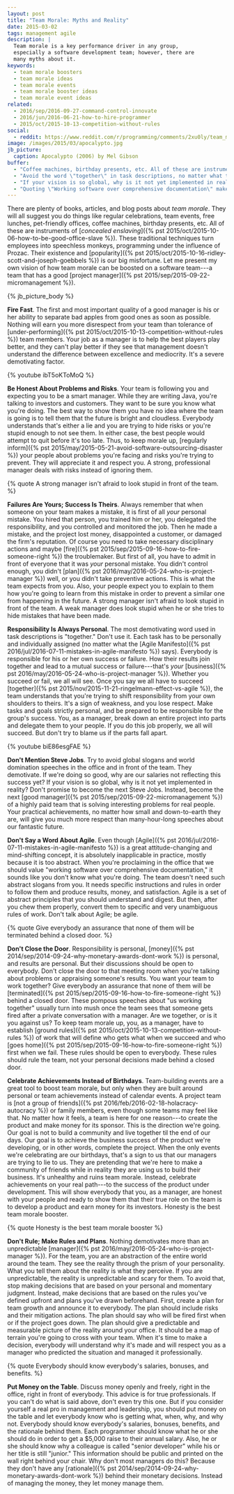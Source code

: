 ```yaml
---
layout: post
title: "Team Morale: Myths and Reality"
date: 2015-03-02
tags: management agile
description: |
  Team morale is a key performance driver in any group,
  especially a software development team; however, there are
  many myths about it.
keywords:
  - team morale boosters
  - team morale ideas
  - team morale events
  - team morale booster ideas
  - team morale event ideas
related:
  - 2016/sep/2016-09-27-command-control-innovate
  - 2016/jun/2016-06-21-how-to-hire-programmer
  - 2015/oct/2015-10-13-competition-without-rules
social:
  - reddit: https://www.reddit.com/r/programming/comments/2xu0ly/team_morale_myths_and_reality/
image: /images/2015/03/apocalypto.jpg
jb_picture:
  caption: Apocalypto (2006) by Mel Gibson
buffer:
  - "Coffee machines, birthday presents, etc. All of these are instruments of concealed enslaving."
  - "Avoid the word \"together\" in task descriptions, no matter what the Agile Manifesto says"
  - "If your vision is so global, why is it not yet implemented in reality?"
  - "Quoting \"Working software over comprehensive documentation\" makes you sound clueless to others"
---
```


There are plenty of books, articles, and blog posts about _team morale_. They
will all suggest you do things like regular celebrations, team events,
free lunches, pet-friendly offices, coffee machines, birthday presents, etc.
All of these are instruments of
[_concealed enslaving_]({% pst 2015/oct/2015-10-06-how-to-be-good-office-slave %}).
These traditional techniques turn employees into
speechless monkeys, programming under the influence of Prozac. Their existence
and [popularity]({% pst 2015/oct/2015-10-16-ridley-scott-and-joseph-goebbels %})
is our big misfortune. Let me present my own
vision of how team morale can be boosted on a software team---a team that
has a good [project manager]({% pst 2015/sep/2015-09-22-micromanagement %}).

<!--more-->

{% jb_picture_body %}

**Fire Fast**.
The first and most important quality of a good manager is his or her
ability to separate bad apples from good ones as soon as possible.
Nothing will earn you more disrespect from your team than tolerance of
[under-performing]({% pst 2015/oct/2015-10-13-competition-without-rules %})
team members. Your job as a manager is to help the best players
play better, and they can't play better if they see that management
doesn't understand the difference between excellence and mediocrity. It's
a severe demotivating factor.

{% youtube ibT5oKToMoQ %}

**Be Honest About Problems and Risks**.
Your team is following you and expecting you to be a smart manager. While they
are writing Java, you're talking to investors and customers. They want to
be sure you know what you're doing. The best way to show them
you have no idea where the team is going is to tell them that the future
is bright and cloudless. Everybody understands that's either a lie and you
are trying to hide risks or you're stupid enough to not see them. In either
case, the best people would attempt to quit before it's too late. Thus, to keep
morale up,
[regularly inform]({% pst 2015/may/2015-05-21-avoid-software-outsourcing-disaster %})
your people about problems you're facing and
risks you're trying to prevent. They will appreciate it and respect you.
A strong, professional manager deals with risks instead of ignoring them.

{% quote A strong manager isn't afraid to look stupid in front of the team. %}

**Failures Are Yours; Success Is Theirs**.
Always remember that when someone on your team makes a mistake,
it is first of all _your_ personal mistake. You hired that person,
you trained him or her, you delegated the responsibility, and you
controlled and monitored the job. Then he made a mistake, and the project
lost money, disappointed a customer, or damaged the firm's reputation. Of course you need to
take necessary disciplinary actions and maybe
[fire]({% pst 2015/sep/2015-09-16-how-to-fire-someone-right %}) the troublemaker. But first of all,
you have to admit in front of everyone that it was _your_ personal mistake.
You didn't control enough, you didn't
[plan]({% pst 2016/may/2016-05-24-who-is-project-manager %})
well, or you didn't take preventive actions.
This is what the team expects from you. Also, your people expect
you to explain to them how you're going to learn from this mistake in order to prevent
a similar one from happening in the future. A strong manager isn't afraid to look
stupid in front of the team. A weak manager does look stupid when he or she
tries to hide mistakes that have been made.

**Responsibility Is Always Personal**.
The most demotivating word used in task descriptions is "together." Don't use it.
Each task has to be personally and individually assigned (no matter what the
[Agile Manifesto]({% pst 2016/jul/2016-07-11-mistakes-in-agile-manifesto %}) says).
Everybody is responsible for his or her own success or failure. How their results
join together and lead to a mutual success or failure---that's _your_
[business]({% pst 2016/may/2016-05-24-who-is-project-manager %}).
Whether you succeed or fail, we all will see. Once you say we all have to succeed
[together]({% pst 2015/nov/2015-11-21-ringelmann-effect-vs-agile %}),
the team understands that you're trying to shift responsibility from your own
shoulders to theirs. It's a sign of weakness, and you lose respect. Make
tasks and goals strictly personal, and be prepared to be responsible for
the group's success. You, as a manager, break down an entire project into
parts and delegate them to your people. If you do this job properly,
we all will succeed. But don't try to blame us if the parts fall apart.

{% youtube biE86esgFAE %}

**Don't Mention Steve Jobs**.
Try to avoid global slogans and world domination speeches in the office and
in front of the team. They demotivate. If we're doing so good, why are
our salaries not reflecting this success yet? If your vision is so global,
why is it not yet implemented in reality? Don't promise to become the next Steve Jobs.
Instead, become the next [good manager]({% pst 2015/sep/2015-09-22-micromanagement %})
of a highly paid team that is solving
interesting problems for real people. Your practical achievements, no matter
how small and down-to-earth they are, will give you much more respect than
many-hour-long speeches about our fantastic future.

**Don't Say a Word About Agile**.
Even though [Agile]({% pst 2016/jul/2016-07-11-mistakes-in-agile-manifesto %})
is a great attitude-changing and mind-shifting concept,
it is absolutely inapplicable in practice, mostly because it is too
abstract. When you're proclaiming in the office that we should value
"working software over comprehensive documentation," it sounds like
you don't know what you're doing. The team doesn't need such abstract
slogans from you. It needs specific instructions and rules in order
to follow them and produce results, money, and satisfaction. Agile is a set
of abstract principles that you should understand and digest. But then,
after you chew them properly, convert them to specific and
very unambiguous rules of work. Don't talk about Agile; be agile.

{% quote Give everybody an assurance that none of them will be terminated behind a closed door. %}

**Don't Close the Door**.
Responsibility is personal,
[money]({% pst 2014/sep/2014-09-24-why-monetary-awards-dont-work %})
is personal, and results are personal. But
their discussions should be open to everybody. Don't close the door to that
meeting room when you're talking about problems or appraising someone's
results. You want your team to work together? Give everybody an assurance
that none of them will be
[terminated]({% pst 2015/sep/2015-09-16-how-to-fire-someone-right %}) behind a closed door. These pompous
speeches about "us working together" usually turn into mush once the team
sees that someone gets fired after a private conversation with a manager.
Are we together, or is it you against us? To keep team morale up, you, as a manager,
have to establish
[ground rules]({% pst 2015/oct/2015-10-13-competition-without-rules %})
of work that will define who gets what
when we succeed and who
[goes home]({% pst 2015/sep/2015-09-16-how-to-fire-someone-right %})
first when we fail. These rules should
be open to everybody. These rules should rule the team, not your personal
decisions made behind a closed door.

**Celebrate Achievements Instead of Birthdays**.
Team-building events are a great tool to boost team morale, but only when
they are built around personal or team achievements instead of calendar events.
A project team is
[not a group of friends]({% pst 2016/feb/2016-02-18-holacracy-autocracy %})
or family members, even though
some teams may feel like that. No matter how it feels, a team is here
for one reason---to create the product and make money for its sponsor.
This is the direction we're going. Our goal is not to build a community and
live together til the end of our days. Our goal is to achieve the business
success of the product we're developing, or in other words, complete the project.
When the only events we're celebrating are our birthdays, that's a sign to
us that our managers are trying to lie to us. They are pretending that we're
here to make a community of friends while in reality they are using us to
build their business. It's unhealthy and ruins team morale. Instead, celebrate
achievements on your real path---to the success of the product under
development. This will show everybody that you, as a manager, are honest with
your people and ready to show them that their true role on the team is
to develop a product and earn money for its investors. Honesty is the best
team morale booster.

{% quote Honesty is the best team morale booster %}

**Don't Rule; Make Rules and Plans**.
Nothing demotivates more than an unpredictable
[manager]({% pst 2016/may/2016-05-24-who-is-project-manager %}). For the team, you are
an abstraction of the entire world around the team. They see
the reality through the prism of your personality. What you tell them about
the reality is what they perceive. If you are unpredictable, the reality
is unpredictable and scary for them. To avoid that, stop making decisions that
are based on your personal and momentary judgment.
Instead, make decisions that are based on the rules you've defined upfront
and plans you've drawn beforehand. First, create a plan for team
growth and announce it to everybody. The plan should include risks and
their mitigation actions. The plan should say who will be fired
first when or if the project goes down. The plan should give a predictable
and measurable picture of the reality around your office. It should be a map
of terrain you're going to cross with your team. When it's time to make
a decision, everybody will understand why it's made and will respect you
as a manager who predicted the situation and managed it professionally.

{% quote Everybody should know everybody's salaries, bonuses, and benefits. %}

**Put Money on the Table**.
Discuss money openly and freely, right in the office, right in front
of everybody. This advice is for true professionals. If you can't do what
is said above, don't even try this one. But if you consider yourself a real
pro in management and leadership, you should put money on the table and
let everybody know who is getting what, when, why, and why not. Everybody
should know everybody's salaries, bonuses, benefits, and the rationale behind them.
Each programmer should know what he or she should do in order to get
a $5,000 raise to their annual salary. Also, he or she should know why a
colleague is called "senior developer" while his or her title is still "junior."
This information should be public and printed on the wall right behind
your chair. Why don't most managers do this? Because they don't have any
[rationale]({% pst 2014/sep/2014-09-24-why-monetary-awards-dont-work %})
behind their monetary decisions. Instead of managing the money,
they let money manage them.
